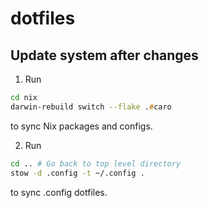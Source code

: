 # dotfiles

## Update system after changes
1. Run
```zsh
cd nix
darwin-rebuild switch --flake .#caro
```
to sync Nix packages and configs.

2. Run
```zsh
cd .. # Go back to top level directory
stow -d .config -t ~/.config .
```
to sync .config dotfiles.
